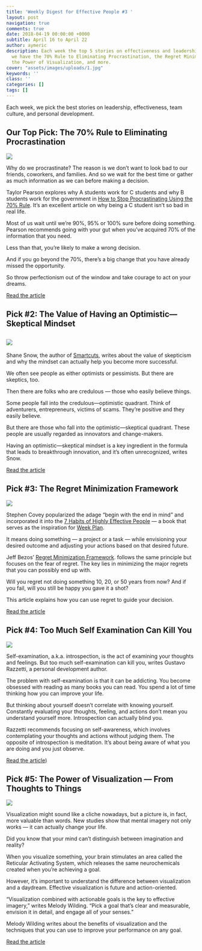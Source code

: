 ```yaml
---
title: 'Weekly Digest for Effective People #3 '
layout: post
navigation: true
comments: true
date: 2018-04-19 00:00:00 +0000
subtitle: April 16 to April 22
author: aymeric
description: Each week the top 5 stories on effectiveness and leadership. This week
  we have the 70% Rule to Eliminating Procrastination, the Regret Minimization Framework,
  the Power of Visualization, and more.
cover: "assets/images/uploads/1.jpg"
keywords: ''
class: ''
categories: []
tags: []
---
```

Each week, we pick the best stories on leadership, effectiveness, team culture, and personal development.

## Our Top Pick: The 70% Rule to Eliminating Procrastination

![](/assets/images/uploads/2.jpg)

Why do we procrastinate? The reason is we don’t want to look bad to our friends, coworkers, and families. And so we wait for the best time or gather as much information as we can before making a decision. 

Taylor Pearson explores why A students work for C students and why B students work for the government in [How to Stop Procrastinating Using the 70% Rule](https://medium.com/the-mission/how-to-stop-procrastinating-using-the-70-rule-f2f79c87c380). It’s an excellent article on why being a C student isn’t so bad in real life.

Most of us wait until we’re 90%, 95% or 100% sure before doing something. Pearson recommends going with your gut when you’ve acquired 70% of the information that you need. 

Less than that, you’re likely to make a wrong decision. 

And if you go beyond the 70%, there’s a big change that you have already missed the opportunity. 

So throw perfectionism out of the window and take courage to act on your dreams.

[Read the article](https://medium.com/the-mission/how-to-stop-procrastinating-using-the-70-rule-f2f79c87c380)

## Pick #2: The Value of Having an Optimistic—Skeptical Mindset

## ![](/assets/images/uploads/3.jpg) 

Shane Snow, the author of [Smartcuts](http://www.shanesnow.com/smartcuts/), writes about the value of skepticism and why the mindset can actually help you become more successful. 

We often see people as either optimists or pessimists. But there are skeptics, too. 

Then there are folks who are credulous — those who easily believe things. 

Some people fall into the credulous—optimistic quadrant. Think of adventurers, entrepreneurs, victims of scams. They’re positive and they easily believe. 

But there are those who fall into the optimistic—skeptical quadrant. These people are usually regarded as innovators and change-makers.

Having an optimistic—skeptical mindset is a key ingredient in the formula that leads to breakthrough innovation, and it’s often unrecognized, writes Snow. 

[Read the article](https://medium.com/the-mission/this-counterintuitive-mindset-will-make-you-more-innovative-and-successful-9596d337a552)

## Pick #3: The Regret Minimization Framework

![](/assets/images/uploads/4.jpg)

Stephen Covey popularized the adage “begin with the end in mind” and incorporated it into the [7 Habits of Highly Effective People](https://www.stephencovey.com/7habits/7habits-habit2.php) — a book that serves as the inspiration for [Week Plan](https://weekplan.net/).

It means doing something — a project or a task — while envisioning your desired outcome and adjusting your actions based on that desired future. 

Jeff Bezos’ [Regret Minimization Framework](https://www.youtube.com/watch?v=jwG_qR6XmDQ). follows the same principle but focuses on the fear of regret. The key lies in minimizing the major regrets that you can possibly end up with.

Will you regret not doing something 10, 20, or 50 years from now? And if you fail, will you still be happy you gave it a shot? 

This article explains how you can use regret to guide your decision.

[Read the article](https://medium.com/@GZiadi/how-you-can-use-the-regret-minimization-framework-to-guide-your-decisions-603aba51181a)

## Pick #4: Too Much Self Examination Can Kill You

![](/assets/images/uploads/5.jpg)

Self-examination, a.k.a. introspection, is the act of examining your thoughts and feelings. But too much self-examination can kill you, writes Gustavo Razzetti, a personal development author. 

The problem with self-examination is that it can be addicting. You become obsessed with reading as many books you can read. You spend a lot of time thinking how you can improve your life. 

But thinking about yourself doesn’t correlate with knowing yourself. Constantly evaluating your thoughts, feeling, and actions don’t mean you understand yourself more. Introspection can actually blind you.

Razzetti recommends focusing on self-awareness, which involves contemplating your thoughts and actions without judging them. The opposite of introspection is meditation. It’s about being aware of what you are doing and you just observe.

[Read the article](https://medium.com/personal-growth/how-to-see-yourself-clearly-skip-the-introspection-mode-c66bfb05c061))

## Pick #5: The Power of Visualization — From Thoughts to Things

![](/assets/images/uploads/6.jpeg)

Visualization might sound like a cliche nowadays, but a picture is, in fact, more valuable than words. New studies show that mental imagery not only works — it can actually change your life. 

Did you know that your mind can’t distinguish between imagination and reality? 

When you visualize something, your brain stimulates an area called the Reticular Activating System, which releases the same neurochemicals created when you’re achieving a goal.

However, it’s important to understand the difference between visualization and a daydream. Effective visualization is future and action-oriented. 

“Visualization combined with actionable goals is the key to effective imagery,” writes Melody Wilding. “Pick a goal that’s clear and measurable, envision it in detail, and engage all of your senses.”

Melody Wilding writes about the benefits of visualization and the techniques that you can use to improve your performance on any goal. 

[Read the article](https://betterhumans.coach.me/the-complete-guide-to-visualization-for-logical-and-rational-people-f1dadd10029f)